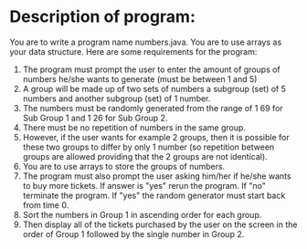 # Description of program:
You are to write a program name numbers.java. You are to use arrays as your data structure.
Here are some requirements for the program:
1. The program must prompt the user to enter the amount of groups of numbers he/she wants to
generate (must be between 1 and 5)
2. A group will be made up of two sets of numbers a
subgroup (set) of 5 numbers and another
subgroup (set) of 1 number.
3. The numbers must be randomly generated from the range of 1 69
for Sub Group 1 and 1 26
for Sub Group 2.
4. There must be no repetition of numbers in the same group.
5. However, if the user wants for example 2 groups, then it is possible for these two groups to differ
by only 1 number (so repetition between groups are allowed providing that the 2 groups are not
identical).
6. You are to use arrays to store the groups of numbers.
7. The program must also prompt the user asking him/her if he/she wants to buy more tickets. If
answer is "yes" rerun the program. If "no" terminate the program. If "yes" the random generator
must start back from time 0.
8. Sort the numbers in Group 1 in ascending order for each group.
9. Then display all of the tickets purchased by the user on the screen in the order of Group 1
followed by the single number in Group 2.
